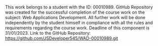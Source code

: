 This work belongs to a student with the ID: 00010989. GitHub Repository was created for the successful completion of the course work on the subject: Web Applications Development. All further work will be done independently by the student himself in compliance with all the rules and requirements regarding the course work. Deadline of this component is 31/01/2023.
	Link to the  GitHub Repository: https://github.com/JSDeveloper545/WAD-00010989.git
